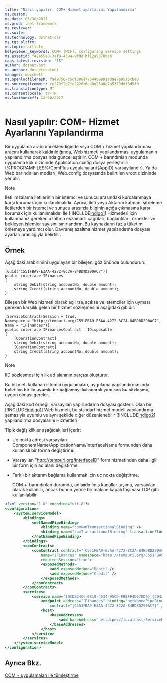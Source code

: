 ```yaml
---
title: "Nasıl yapılır: COM+ Hizmet Ayarlarını Yapılandırma"
ms.custom: 
ms.date: 03/30/2017
ms.prod: .net-framework
ms.reviewer: 
ms.suite: 
ms.technology: dotnet-clr
ms.tgt_pltfrm: 
ms.topic: article
helpviewer_keywords: COM+ [WCF], configuring service settings
ms.assetid: f42a55a8-3af8-4394-9fdd-bf12a93780eb
caps.latest.revision: "15"
author: dotnet-bot
ms.author: dotnetcontent
manager: wpickett
ms.openlocfilehash: fa497567c5cf380d7764499991ad9e7e95a5cbe0
ms.sourcegitcommit: ce279f2d7fe2220e6ea0a25a8a7a5370ddf8d9f0
ms.translationtype: MT
ms.contentlocale: tr-TR
ms.lasthandoff: 12/02/2017
---
```

# <a name="how-to-configure-com-service-settings"></a>Nasıl yapılır: COM+ Hizmet Ayarlarını Yapılandırma
Bir uygulama arabirimi eklendiğinde veya COM + hizmet yapılandırması aracını kullanarak kaldırıldığında, Web hizmeti yapılandırması uygulamanın yapılandırma dosyasında güncelleştirilir. COM + barındırılan modunda uygulama kök dizininde Application.config dosya yerleştirilir (%PROGRAMFILES%\ComPlus uygulamaları\\{AppID} varsayılandır). Ya da Web barındırılan modları, Web.config dosyasında belirtilen vroot dizininde yer alır.  
  
> [!NOTE]
>  İleti imzalama iletilerinin bir istemci ve sunucu arasındaki kurcalanmaya karşı korumak için kullanılmalıdır. Ayrıca, ileti veya Aktarım katmanı şifreleme iletilerden bir istemci ve sunucu arasında bilginin açığa çıkmasına karşı korumak için kullanılmalıdır. İle [!INCLUDE[indigo1](../../../../includes/indigo1-md.md)] Hizmetleri için kullanmanız gereken azaltma eşzamanlı çağrıları, bağlantıları, örnekler ve bekleyen işlemler sayısını sınırlandırın. Bu kaynakların fazla tüketimi önlemeye yardımcı olur. Davranış azaltma hizmet yapılandırma dosyası ayarları aracılığıyla belirtilir.  
  
## <a name="example"></a>Örnek  
 Aşağıdaki arabirimini uygulayan bir bileşeni göz önünde bulundurun:  
  
```  
[Guid("C551FBA9-E3AA-4272-8C2A-84BD8D290AC7")]  
public interface IFinances  
{  
    string Debit(string accountNo, double amount);  
    string Credit(string accountNo, double amount);  
}  
```  
  
 Bileşen bir Web hizmeti olarak açılırsa, açıksa ve istemciler için uyması gereken karşılık gelen bir hizmet sözleşmesini aşağıdaki gibidir:  
  
```  
[ServiceContract(Session = true,  
Namespace = "http://tempuri.org/C551FBA9-E3AA-4272-8C2A-84BD8D290AC7",  
Name = "IFinances")]  
public interface IFinancesContract : IDisposable  
{  
    [OperationContract]  
    string Debit(string accountNo, double amount);  
    [OperationContract]  
    string Credit(string accountNo, double amount);  
}  
```  
  
> [!NOTE]
>  IID sözleşmesi için ilk ad alanının parçası oluşturur.  
  
 Bu hizmeti kullanan istemci uygulamaları, uygulama yapılandırmasında belirtilen bir ile uyumlu bir bağlamayı kullanarak yanı sıra bu sözleşme, uygun olması gerekir.  
  
 Aşağıdaki kod örneği, varsayılan yapılandırma dosyası gösterir. Olan bir [!INCLUDE[indigo1](../../../../includes/indigo1-md.md)] Web hizmeti, bu standart hizmet modeli yapılandırma şemasıyla uyumlu ve aynı şekilde diğer düzenlenebilir [!INCLUDE[indigo2](../../../../includes/indigo2-md.md)] yapılandırma dosyalarını Hizmetleri.  
  
 Tipik değişiklikler aşağıdakileri içerir:  
  
-   Uç nokta adresi varsayılan ComponentName/ApplicationName/InterfaceName formundan daha kullanışlı bir forma değiştirme.  
  
-   Varsayılan "http://tempuri.org/InterfaceID" form hizmetinden daha ilgili bir form için ad alanı değiştirme.  
  
-   Farklı bir aktarım bağlama kullanmak için uç nokta değiştirme.  
  
     COM +-barındırılan durumda, adlandırılmış kanallar taşıma, varsayılan olarak kullanılır, ancak bunun yerine bir makine kapalı taşıması TCP gibi kullanılabilir.  
  
```xml  
<?xml version="1.0" encoding="utf-8"?>  
<configuration>  
    <system.serviceModel>  
        <bindings>  
            <netNamedPipeBinding>  
                <binding name="comNonTransactionalBinding" />  
                <binding name="comTransactionalBinding" transactionFlow="true" />  
            </netNamedPipeBinding>  
        </bindings>  
        <comContracts>  
            <comContract contract="{C551FBA9-E3AA-4272-8C2A-84BD8D290AC7}"  
                name="IFinances" namespace="http://tempuri.org/C551FBA9-E3AA-4272-8C2A-84BD8D290AC7"  
                requiresSession="true">  
                <exposedMethods>  
                    <add exposedMethod="Debit" />  
                    <add exposedMethod="Credit" />  
                </exposedMethods>  
            </comContract>  
        </comContracts>  
        <services>  
            <service name="{DCDB24CC-0B19-4534-95CD-FBBFF4D67DD9},{C942B840-AD54-4A44-B5F7-928130980AB9}">  
                <endpoint address="IFinances" binding="netNamedPipeBinding" bindingConfiguration="comNonTransactionalBinding"  
                    contract="{C551FBA9-E3AA-4272-8C2A-84BD8D290AC7}" />  
                <host>  
                    <baseAddresses>  
                        <add baseAddress="net.pipe://localhost/ServiceModelDocSampleApp/ServiceModelDocSample.esFinance" />  
                    </baseAddresses>  
                </host>  
            </service>  
        </services>  
    </system.serviceModel>  
</configuration>  
```  
  
## <a name="see-also"></a>Ayrıca Bkz.  
 [COM + uygulamaları ile tümleştirme](../../../../docs/framework/wcf/feature-details/integrating-with-com-plus-applications.md)
